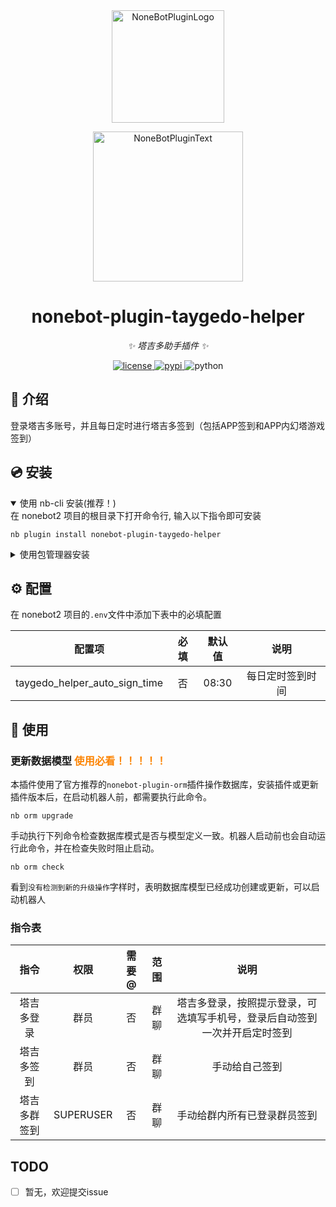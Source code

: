 <div align="center">
  <a href="https://v2.nonebot.dev/store"><img src="https://github.com/A-kirami/nonebot-plugin-template/blob/resources/nbp_logo.png" width="180" height="180" alt="NoneBotPluginLogo"></a>
  <br>
  <p><img src="https://github.com/A-kirami/nonebot-plugin-template/blob/resources/NoneBotPlugin.svg" width="240" alt="NoneBotPluginText"></p>
</div>

<div align="center">

# nonebot-plugin-taygedo-helper

_✨ 塔吉多助手插件 ✨_


<a href="./LICENSE">
    <img src="https://img.shields.io/github/license/BraveCowardp/nonebot-plugin-taygedo-helper.svg" alt="license">
</a>
<a href="https://pypi.python.org/pypi/nonebot-plugin-taygedo-helper">
    <img src="https://img.shields.io/pypi/v/nonebot-plugin-taygedo-helper.svg" alt="pypi">
</a>
<img src="https://img.shields.io/badge/python-3.10+-blue.svg" alt="python">

</div>

## 📖 介绍

登录塔吉多账号，并且每日定时进行塔吉多签到（包括APP签到和APP内幻塔游戏签到）

## 💿 安装

<details open>
<summary>使用 nb-cli 安装(推荐！)</summary>
在 nonebot2 项目的根目录下打开命令行, 输入以下指令即可安装

    nb plugin install nonebot-plugin-taygedo-helper

</details>

<details>
<summary>使用包管理器安装</summary>
在 nonebot2 项目的插件目录下, 打开命令行, 根据你使用的包管理器, 输入相应的安装命令

<details>
<summary>pip</summary>

    pip install nonebot-plugin-taygedo-helper
</details>
<details>
<summary>pdm</summary>

    pdm add nonebot-plugin-taygedo-helper
</details>
<details>
<summary>poetry</summary>

    poetry add nonebot-plugin-taygedo-helper
</details>
<details>
<summary>conda</summary>

    conda install nonebot-plugin-taygedo-helper
</details>

打开 nonebot2 项目根目录下的 `pyproject.toml` 文件, 在 `[tool.nonebot]` 部分追加写入

    plugins = ["nonebot_plugin_taygedo-helper"]

</details>

## ⚙️ 配置

在 nonebot2 项目的`.env`文件中添加下表中的必填配置

| 配置项 | 必填 | 默认值 | 说明 |
|:-----:|:----:|:----:|:----:|
| taygedo_helper_auto_sign_time | 否 | 08:30 | 每日定时签到时间 |

## 🎉 使用
### 更新数据模型 <font color=#fc8403 >使用必看！！！！！</font>
本插件使用了官方推荐的`nonebot-plugin-orm`插件操作数据库，安装插件或更新插件版本后，在启动机器人前，都需要执行此命令。
```shell
nb orm upgrade
```
手动执行下列命令检查数据库模式是否与模型定义一致。机器人启动前也会自动运行此命令，并在检查失败时阻止启动。
```shell
nb orm check
```
看到`没有检测到新的升级操作`字样时，表明数据库模型已经成功创建或更新，可以启动机器人
### 指令表
| 指令 | 权限 | 需要@ | 范围 | 说明 |
|:-----:|:----:|:----:|:----:|:----:|
| 塔吉多登录 | 群员 | 否 | 群聊 | 塔吉多登录，按照提示登录，可选填写手机号，登录后自动签到一次并开启定时签到 |
| 塔吉多签到 | 群员 | 否 | 群聊 | 手动给自己签到 |
| 塔吉多群签到 | SUPERUSER | 否 | 群聊 | 手动给群内所有已登录群员签到 |

## TODO
- [ ] 暂无，欢迎提交issue
